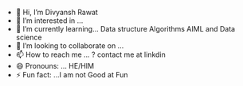 - 👋 Hi, I’m Divyansh Rawat
- 👀 I’m interested in ...
- 🌱 I’m currently learning... Data structure Algorithms  AIML and Data science
- 💞️ I’m looking to collaborate on ...
- 📫 How to reach me ... ? contact me at linkdin 
- 😄 Pronouns: ... HE/HIM
- ⚡ Fun fact: ...I am not Good at Fun
  
   
<!---
DsThakurRawat/DsThakurRawat is a ✨ special ✨ repository because its `README.md` (this file) appears on your GitHub profile.
You can click the Preview link to take a look at your changes.
--->
